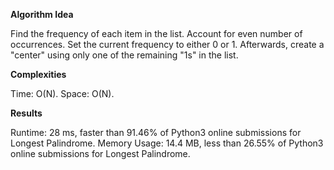 **Algorithm Idea**

Find the frequency of each item in the list. 
Account for even number of occurrences. 
Set the current frequency to either 0 or 1.
Afterwards, create a "center" using only 
one of the remaining "1s" in the list.

**Complexities**

Time: O(N). 
Space: O(N).

**Results**

Runtime: 28 ms, faster than 91.46% of Python3 online submissions for Longest Palindrome.
Memory Usage: 14.4 MB, less than 26.55% of Python3 online submissions for Longest Palindrome.
